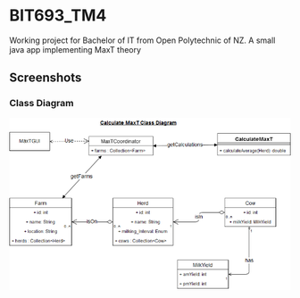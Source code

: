 # BIT693_TM4
Working project for Bachelor of IT from Open Polytechnic of NZ. A small java app implementing MaxT theory


## Screenshots

### Class Diagram

![alt text](CalculateMaxT_Class_Diagram.png "A class diagram of the core system")
